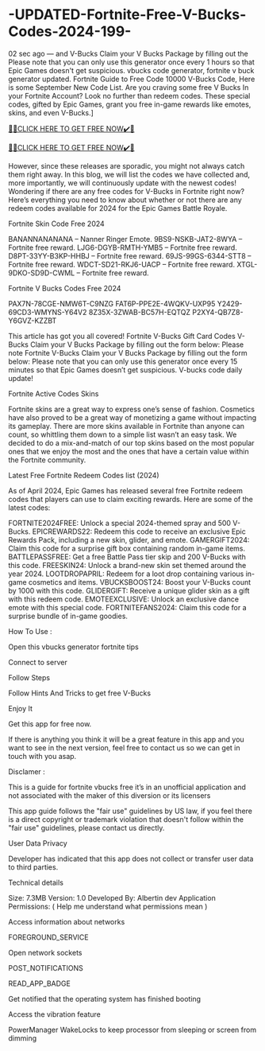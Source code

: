 # -UPDATED-Fortnite-Free-V-Bucks-Codes-2024-199-
02 sec ago — and V-Bucks Claim your V Bucks Package by filling out the Please note that you can only use this generator once every 1 hours so that Epic Games doesn't get suspicious. vbucks code generator, fortnite v buck generator updated. Fortnite Guide to Free Code 10000 V-Bucks Code, Here is some September New Code List. Are you craving some free V Bucks In your Fortnite Account? Look no further than redeem codes. These special codes, gifted by Epic Games, grant you free in-game rewards like emotes, skins, and even V-Bucks.]


[🎁🎁CLICK HERE TO GET FREE NOW✔️🎁](https://www.footlogix.com/Footlogix/media/Before-and-After/allgiftrafisarkar.html)

[🎁🎁CLICK HERE TO GET FREE NOW✔️🎁](https://www.footlogix.com/Footlogix/media/Before-and-After/allgiftrafisarkar.html)



However, since these releases are sporadic, you might not always catch them right away. In this blog, we will list the codes we have collected and, more importantly, we will continuously update with the newest codes! Wondering if there are any free codes for V-Bucks in Fortnite right now? Here’s everything you need to know about whether or not there are any redeem codes available for 2024 for the Epic Games Battle Royale.

Fortnite Skin Code Free 2024

BANANNANANANA – Nanner Ringer Emote. 9BS9-NSKB-JAT2-8WYA – Fortnite free reward. LJG6-DGYB-RMTH-YMB5 – Fortnite free reward. D8PT-33YY-B3KP-HHBJ – Fortnite free reward. 69JS-99GS-6344-STT8 – Fortnite free reward. WDCT-SD21-RKJ6-UACP – Fortnite free reward. XTGL-9DKO-SD9D-CWML – Fortnite free reward.

Fortnite V Bucks Codes Free 2024

PAX7N-78CGE-NMW6T-C9NZG FAT6P-PPE2E-4WQKV-UXP95 Y2429-69CD3-WMYNS-Y64V2 8Z35X-3ZWAB-BC57H-EQTQZ P2XY4-QB7Z8-Y6GVZ-KZZBT

This article has got you all covered! Fortnite V-Bucks Gift Card Codes V-Bucks Claim your V Bucks Package by filling out the form below: Please note Fortnite V-Bucks Claim your V Bucks Package by filling out the form below: Please note that you can only use this generator once every 15 minutes so that Epic Games doesn’t get suspicious. V-bucks code daily update!

Fortnite Active Codes Skins

Fortnite skins are a great way to express one’s sense of fashion. Cosmetics have also proved to be a great way of monetizing a game without impacting its gameplay. There are more skins available in Fortnite than anyone can count, so whittling them down to a simple list wasn’t an easy task. We decided to do a mix-and-match of our top skins based on the most popular ones that we enjoy the most and the ones that have a certain value within the Fortnite community.

Latest Free Fortnite Redeem Codes list (2024)

As of April 2024, Epic Games has released several free Fortnite redeem codes that players can use to claim exciting rewards. Here are some of the latest codes:

FORTNITE2024FREE: Unlock a special 2024-themed spray and 500 V-Bucks. EPICREWARDS22: Redeem this code to receive an exclusive Epic Rewards Pack, including a new skin, glider, and emote. GAMERGIFT2024: Claim this code for a surprise gift box containing random in-game items. BATTLEPASSFREE: Get a free Battle Pass tier skip and 200 V-Bucks with this code. FREESKIN24: Unlock a brand-new skin set themed around the year 2024. LOOTDROPAPRIL: Redeem for a loot drop containing various in-game cosmetics and items. VBUCKSBOOST24: Boost your V-Bucks count by 1000 with this code. GLIDERGIFT: Receive a unique glider skin as a gift with this redeem code. EMOTEEXCLUSIVE: Unlock an exclusive dance emote with this special code. FORTNITEFANS2024: Claim this code for a surprise bundle of in-game goodies.

How To Use :

Open this vbucks generator fortnite tips

Connect to server

Follow Steps

Follow Hints And Tricks to get free V-Bucks

Enjoy It

Get this app for free now.

If there is anything you think it will be a great feature in this app and you want to see in the next version, feel free to contact us so we can get in touch with you asap.

Disclamer :

This is a guide for fortnite vbucks free it’s in an unofficial application and not associated with the maker of this diversion or its licensers

This app guide follows the "fair use" guidelines by US law, if you feel there is a direct copyright or trademark violation that doesn't follow within the "fair use" guidelines, please contact us directly.

User Data Privacy

Developer has indicated that this app does not collect or transfer user data to third parties.

Technical details

Size: 7.3MB Version: 1.0 Developed By: Albertin dev Application Permissions: ( Help me understand what permissions mean )

Access information about networks

FOREGROUND_SERVICE

Open network sockets

POST_NOTIFICATIONS

READ_APP_BADGE

Get notified that the operating system has finished booting

Access the vibration feature

PowerManager WakeLocks to keep processor from sleeping or screen from dimming
